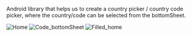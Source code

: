 Android library that helps us to create a country picker / country code picker, where the country/code can be selected from the bottomSheet.                

![Home](https://github.com/shibinsv/android_country_picker_jetpack/assets/80760873/6b17a1b4-c607-4b6f-a1ef-3db49e21a4eb)
![Code_bottomSheet](https://github.com/shibinsv/android_country_picker_jetpack/assets/80760873/b69e3492-895c-4734-8934-1337dc3c8230)
![Filled_home](https://github.com/shibinsv/android_country_picker_jetpack/assets/80760873/8787f877-17a7-4438-bf25-97c59231f091)
